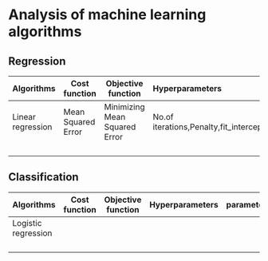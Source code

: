 # Analysis of machine learning algorithms

## Regression

| Algorithms        | Cost function      | Objective function            | Hyperparameters                                  | parameters        | How to regularize                |
| :---------------- | ------------------ | ----------------------------- | :----------------------------------------------- | ----------------- | -------------------------------- |
| Linear regression | Mean Squared Error | Minimizing Mean Squared Error | No.of iterations,Penalty,fit_intercept,normalize | Beta Coefficients | By using L1 or L2 Regularization |
|                   |                    |                               |                                                  |                   |                                  |
|                   |                    |                               |                                                  |                   |                                  |
|                   |                    |                               |                                                  |                   |                                  |
|                   |                    |                               |                                                  |                   |                                  |



## Classification

| Algorithms          | Cost function | Objective function | Hyperparameters | parameters | How to regularize |
| ------------------- | ------------- | ------------------ | :-------------- | ---------- | ----------------- |
| Logistic regression |               |                    |                 |            |                   |
|                     |               |                    |                 |            |                   |
|                     |               |                    |                 |            |                   |
|                     |               |                    |                 |            |                   |
|                     |               |                    |                 |            |                   |